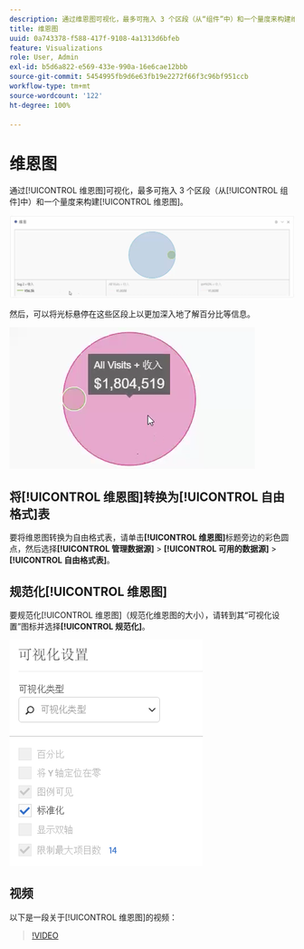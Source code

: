 ```yaml
---
description: 通过维恩图可视化，最多可拖入 3 个区段（从“组件”中）和一个量度来构建维恩图。
title: 维恩图
uuid: 0a743378-f588-417f-9108-4a1313d6bfeb
feature: Visualizations
role: User, Admin
exl-id: b5d6a822-e569-433e-990a-16e6cae12bbb
source-git-commit: 5454995fb9d6e63fb19e2272f66f3c96bf951ccb
workflow-type: tm+mt
source-wordcount: '122'
ht-degree: 100%

---
```


# 维恩图

通过[!UICONTROL 维恩图]可视化，最多可拖入 3 个区段（从[!UICONTROL 组件]中）和一个量度来构建[!UICONTROL 维恩图]。

![](assets/venn.png)

然后，可以将光标悬停在这些区段上以更加深入地了解百分比等信息。

![](assets/venn_hover.png)

## 将[!UICONTROL 维恩图]转换为[!UICONTROL 自由格式]表

要将维恩图转换为自由格式表，请单击&#x200B;**[!UICONTROL 维恩图]**&#x200B;标题旁边的彩色圆点，然后选择&#x200B;**[!UICONTROL 管理数据源]** > **[!UICONTROL 可用的数据源]** > **[!UICONTROL 自由格式表]**。

## 规范化[!UICONTROL 维恩图]

要规范化[!UICONTROL 维恩图]（规范化维恩图的大小），请转到其“可视化设置”图标并选择&#x200B;**[!UICONTROL 规范化]**。

![](assets/normalization.png)

## 视频

以下是一段关于[!UICONTROL 维恩图]的视频：

>[!VIDEO](https://video.tv.adobe.com/v/335798/?quality=12)
